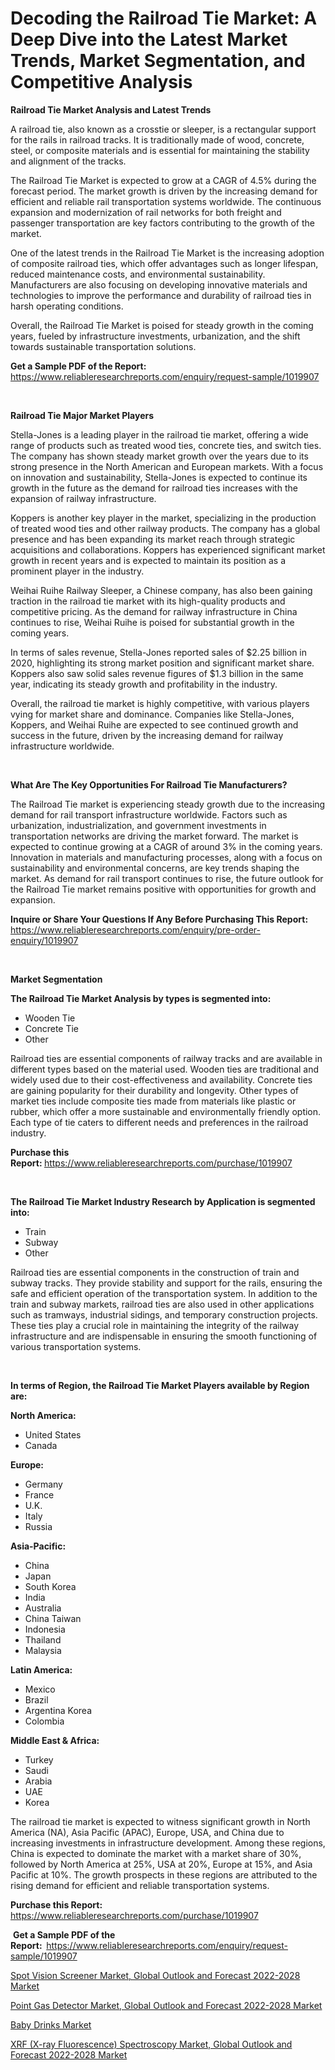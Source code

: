 <p><h1>Decoding the Railroad Tie Market: A Deep Dive into the Latest Market Trends, Market Segmentation, and Competitive Analysis</h1></p><p><strong>Railroad Tie Market Analysis and Latest Trends</strong></p>
<p><p>A railroad tie, also known as a crosstie or sleeper, is a rectangular support for the rails in railroad tracks. It is traditionally made of wood, concrete, steel, or composite materials and is essential for maintaining the stability and alignment of the tracks.</p><p>The Railroad Tie Market is expected to grow at a CAGR of 4.5% during the forecast period. The market growth is driven by the increasing demand for efficient and reliable rail transportation systems worldwide. The continuous expansion and modernization of rail networks for both freight and passenger transportation are key factors contributing to the growth of the market.</p><p>One of the latest trends in the Railroad Tie Market is the increasing adoption of composite railroad ties, which offer advantages such as longer lifespan, reduced maintenance costs, and environmental sustainability. Manufacturers are also focusing on developing innovative materials and technologies to improve the performance and durability of railroad ties in harsh operating conditions.</p><p>Overall, the Railroad Tie Market is poised for steady growth in the coming years, fueled by infrastructure investments, urbanization, and the shift towards sustainable transportation solutions.</p></p>
<p><strong>Get a Sample PDF of the Report:&nbsp;</strong> <a href="https://www.reliableresearchreports.com/enquiry/request-sample/1019907">https://www.reliableresearchreports.com/enquiry/request-sample/1019907</a></p>
<p>&nbsp;</p>
<p><strong>Railroad Tie Major Market Players</strong></p>
<p><p>Stella-Jones is a leading player in the railroad tie market, offering a wide range of products such as treated wood ties, concrete ties, and switch ties. The company has shown steady market growth over the years due to its strong presence in the North American and European markets. With a focus on innovation and sustainability, Stella-Jones is expected to continue its growth in the future as the demand for railroad ties increases with the expansion of railway infrastructure.</p><p>Koppers is another key player in the market, specializing in the production of treated wood ties and other railway products. The company has a global presence and has been expanding its market reach through strategic acquisitions and collaborations. Koppers has experienced significant market growth in recent years and is expected to maintain its position as a prominent player in the industry.</p><p>Weihai Ruihe Railway Sleeper, a Chinese company, has also been gaining traction in the railroad tie market with its high-quality products and competitive pricing. As the demand for railway infrastructure in China continues to rise, Weihai Ruihe is poised for substantial growth in the coming years.</p><p>In terms of sales revenue, Stella-Jones reported sales of $2.25 billion in 2020, highlighting its strong market position and significant market share. Koppers also saw solid sales revenue figures of $1.3 billion in the same year, indicating its steady growth and profitability in the industry.</p><p>Overall, the railroad tie market is highly competitive, with various players vying for market share and dominance. Companies like Stella-Jones, Koppers, and Weihai Ruihe are expected to see continued growth and success in the future, driven by the increasing demand for railway infrastructure worldwide.</p></p>
<p>&nbsp;</p>
<p><strong>What Are The Key Opportunities For Railroad Tie Manufacturers?</strong></p>
<p><p>The Railroad Tie market is experiencing steady growth due to the increasing demand for rail transport infrastructure worldwide. Factors such as urbanization, industrialization, and government investments in transportation networks are driving the market forward. The market is expected to continue growing at a CAGR of around 3% in the coming years. Innovation in materials and manufacturing processes, along with a focus on sustainability and environmental concerns, are key trends shaping the market. As demand for rail transport continues to rise, the future outlook for the Railroad Tie market remains positive with opportunities for growth and expansion.</p></p>
<p><strong>Inquire or Share Your Questions If Any Before Purchasing This Report:</strong> <a href="https://www.reliableresearchreports.com/enquiry/pre-order-enquiry/1019907">https://www.reliableresearchreports.com/enquiry/pre-order-enquiry/1019907</a></p>
<p>&nbsp;</p>
<p><strong>Market Segmentation</strong></p>
<p><strong>The Railroad Tie Market Analysis by types is segmented into:</strong></p>
<p><ul><li>Wooden Tie</li><li>Concrete Tie</li><li>Other</li></ul></p>
<p><p>Railroad ties are essential components of railway tracks and are available in different types based on the material used. Wooden ties are traditional and widely used due to their cost-effectiveness and availability. Concrete ties are gaining popularity for their durability and longevity. Other types of market ties include composite ties made from materials like plastic or rubber, which offer a more sustainable and environmentally friendly option. Each type of tie caters to different needs and preferences in the railroad industry.</p></p>
<p><strong>Purchase this Report:&nbsp;</strong><a href="https://www.reliableresearchreports.com/purchase/1019907">https://www.reliableresearchreports.com/purchase/1019907</a></p>
<p>&nbsp;</p>
<p><strong>The Railroad Tie Market Industry Research by Application is segmented into:</strong></p>
<p><ul><li>Train</li><li>Subway</li><li>Other</li></ul></p>
<p><p>Railroad ties are essential components in the construction of train and subway tracks. They provide stability and support for the rails, ensuring the safe and efficient operation of the transportation system. In addition to the train and subway markets, railroad ties are also used in other applications such as tramways, industrial sidings, and temporary construction projects. These ties play a crucial role in maintaining the integrity of the railway infrastructure and are indispensable in ensuring the smooth functioning of various transportation systems.</p></p>
<p>&nbsp;</p>
<p><strong>In terms of Region, the Railroad Tie Market Players available by Region are:</strong></p>
<p>
    <p> <strong> North America: </strong>
        <ul>
            <li>United States</li>
            <li>Canada</li>
        </ul>
        </p> 
    <p> <strong> Europe: </strong>
        <ul>
            <li>Germany</li>
            <li>France</li>
            <li>U.K.</li>
            <li>Italy</li>
            <li>Russia</li>
        </ul>
        </p> 
    <p> <strong> Asia-Pacific: </strong>
        <ul>
            <li>China</li>
            <li>Japan</li>
            <li>South Korea</li>
            <li>India</li>
            <li>Australia</li>
            <li>China Taiwan</li>
            <li>Indonesia</li>
            <li>Thailand</li>
            <li>Malaysia</li>
        </ul>
        </p> 
    <p> <strong> Latin America: </strong>
        <ul>
            <li>Mexico</li>
            <li>Brazil</li>
            <li>Argentina Korea</li>
            <li>Colombia</li>
        </ul>
        </p> 
    <p> <strong> Middle East & Africa: </strong>
        <ul>
            <li>Turkey</li>
            <li>Saudi</li>
            <li>Arabia</li>
            <li>UAE</li>
            <li>Korea</li>
        </ul>
    </p>
    </p>
<p><p>The railroad tie market is expected to witness significant growth in North America (NA), Asia Pacific (APAC), Europe, USA, and China due to increasing investments in infrastructure development. Among these regions, China is expected to dominate the market with a market share of 30%, followed by North America at 25%, USA at 20%, Europe at 15%, and Asia Pacific at 10%. The growth prospects in these regions are attributed to the rising demand for efficient and reliable transportation systems.</p></p>
<p><strong>Purchase this Report: </strong><a href="https://www.reliableresearchreports.com/purchase/1019907">https://www.reliableresearchreports.com/purchase/1019907</a></p>
<p>&nbsp;<strong>Get a Sample PDF of the Report:&nbsp;&nbsp;</strong><a href="https://www.reliableresearchreports.com/enquiry/request-sample/1019907">https://www.reliableresearchreports.com/enquiry/request-sample/1019907</a></p>
<p><strong></strong></p>
<p><p><a href="https://view.publitas.com/reportprime-1/spot-vision-screener-market-global-outlook-and-forecast-2022-2028-market-size-growth-and-forecast-from-2023-2030/">Spot Vision Screener Market, Global Outlook and Forecast 2022-2028 Market</a></p><p><a href="https://view.publitas.com/reportprime-1/point-gas-detector-market-global-outlook-and-forecast-2022-2028-market-size-market-share-and-global-market-analysis-report-2023-2030/">Point Gas Detector Market, Global Outlook and Forecast 2022-2028 Market</a></p><p><a href="https://simplistic-meeting-7ee.notion.site/Baby-Drinks-Market-Size-Growth-Outlook-from-2024-to-2031-projecting-at-Market-s-Trends-Analysis-by-79d10fbd2f164460bd63386f6814b6e2">Baby Drinks Market</a></p><p><a href="https://view.publitas.com/reportprime-1/xrf-x-ray-fluorescence-spectroscopy-market-global-outlook-and-forecast-2022-2028-market-insights-market-players-and-forecast-till-2030/">XRF (X-ray Fluorescence) Spectroscopy Market, Global Outlook and Forecast 2022-2028 Market</a></p></p>